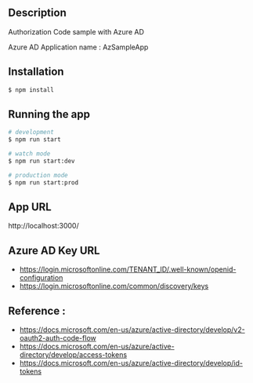 ## Description

Authorization Code sample with Azure AD

Azure AD Application name : AzSampleApp

## Installation

```bash
$ npm install
```

## Running the app

```bash
# development
$ npm run start

# watch mode
$ npm run start:dev

# production mode
$ npm run start:prod
```

## App URL 
http://localhost:3000/

## Azure AD Key URL 
* https://login.microsoftonline.com/TENANT_ID/.well-known/openid-configuration
* https://login.microsoftonline.com/common/discovery/keys


## Reference : 
* https://docs.microsoft.com/en-us/azure/active-directory/develop/v2-oauth2-auth-code-flow
* https://docs.microsoft.com/en-us/azure/active-directory/develop/access-tokens
* https://docs.microsoft.com/en-us/azure/active-directory/develop/id-tokens
